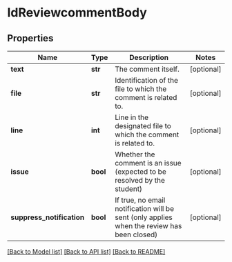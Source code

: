 # IdReviewcommentBody

## Properties
Name | Type | Description | Notes
------------ | ------------- | ------------- | -------------
**text** | **str** | The comment itself. | [optional] 
**file** | **str** | Identification of the file to which the comment is related to. | [optional] 
**line** | **int** | Line in the designated file to which the comment is related to. | [optional] 
**issue** | **bool** | Whether the comment is an issue (expected to be resolved by the student) | [optional] 
**suppress_notification** | **bool** | If true, no email notification will be sent (only applies when the review has been closed) | [optional] 

[[Back to Model list]](../README.md#documentation-for-models) [[Back to API list]](../README.md#documentation-for-api-endpoints) [[Back to README]](../README.md)

